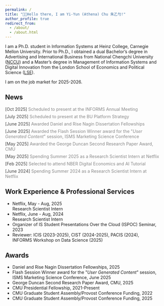 ```yaml
---
permalink: /
title: "👋🏻Hello there, I am Yi-Yun (Athena) Chu 朱乙勻!"
author_profile: true
redirect_from: 
  - /about/
  - /about.html
---
```


I am a Ph.D. student in Information Systems at Heinz College, Carnegie Mellon University. Prior to Ph.D., I obtained a dual Bachelor’s degree in Advertising and International Business from National Chengchi University ([NCCU](https://www.nccu.edu.tw)) and a Master’s degree in Management of Information Systems and Digital Innovation from the London School of Economics and Political Science ([LSE](https://www.lse.ac.uk)).

I am on the job market for 2025-2026.

News
------
  <div style="margin-bottom:0.5em;">
    <span style="color:#444;">[Oct 2025]</span>
    <span style="color:#888;"> Scheduled to present at the INFORMS Annual Meeting</span>
  </div>
  <div style="margin-bottom:0.5em;">
    <span style="color:#444;">[July 2025]</span>
    <span style="color:#888;"> Scheduled to present at the BU Platform Strategy</span>
  </div>
  <div style="margin-bottom:0.5em;">
    <span style="color:#444;">[June 2025]</span>
    <span style="color:#888;"> Awarded Daniel and Rise Nagin Dissertation Fellowships</span>
  </div>
  <div style="margin-bottom:0.5em;">
    <span style="color:#444;">[June 2025]</span>
    <span style="color:#888;"> Awarded the Flash Session Winner award for the "<i>User Generated Content</i>" session, ISMS Marketing Science Conference</span>
  </div>
  <div style="margin-bottom:0.5em;">
    <span style="color:#444;">[May 2025]</span>
    <span style="color:#888;"> Awarded the George Duncan Second Research Paper Award, CMU</span>
  </div>
  <div style="margin-bottom:0.5em;">
    <span style="color:#444;">[May 2025]</span>
    <span style="color:#888;"> Spending Summer 2025 as a Research Scientist Intern at Netflix</span>
  </div>
  <div style="margin-bottom:0.5em;">
    <span style="color:#444;">[Feb 2025]</span>
    <span style="color:#888;"> Selected to attend NBER Digital Economics and AI Tutorial</span>
  </div>
  <div style="margin-bottom:0.5em;">
    <span style="color:#444;">[June 2024]</span>
    <span style="color:#888;"> Spending Summer 2024 as a Research Scientist Intern at Netflix</span>
  </div>

Work Experience & Professional Services
------
- Netflix, May - Aug, 2025 <br/>
  Research Scientist Intern
- Netflix, June - Aug, 2024 <br/>
  Research Scientist Intern
- Organizer of IS Student Presentations Over the Cloud (ISPOC) Seminar, 2023
- Reviewer: ICIS (2023-2025), CIST (2024-2025), PACIS (2024), INFORMS Workshop on Data Science (2025)

Awards
------
- Daniel and Rise Nagin Dissertation Fellowships, 2025
- Flash Session Winner award for the "*User Generated Content*" session, ISMS Marketing Science Conference, June 2025 
- George Duncan Second Research Paper Award, CMU, 2025
- CMU Presidential Fellowship, 2021-Present
- CMU Graduate Student Assembly/Provost Conference Funding, 2022
- CMU Graduate Student Assembly/Provost Conference Funding, 2025